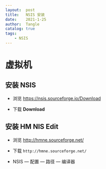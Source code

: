 ```yaml
---
layout:  post
title:   NSIS 安装
date:    2021-1-25
author:  Tangle
catalog: true
tags:
    - NSIS
---
```


# 虚拟机

## 安装 NSIS

- 浏览 <https://nsis.sourceforge.io/Download>

- 下载 **Download**

## 安装 HM NIS Edit

- 浏览 <http://hmne.sourceforge.net/>

- 下载 `http://hmne.sourceforge.net/`

- NSIS — 配置 — 路径 — 编译器

